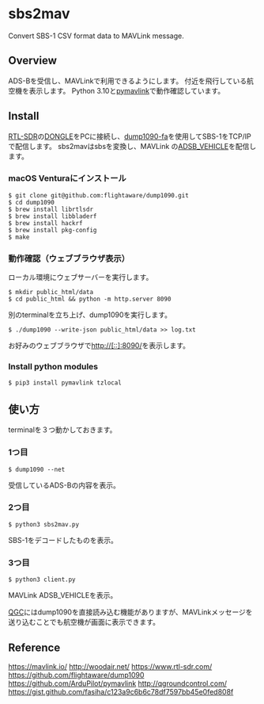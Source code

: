 # sbs2mav
Convert SBS-1 CSV format data to MAVLink message.

## Overview

ADS-Bを受信し、MAVLinkで利用できるようにします。
付近を飛行している航空機を表示します。
Python 3.10と[pymavlink](https://github.com/ArduPilot/pymavlink)で動作確認しています。

## Install

[RTL-SDR](https://www.rtl-sdr.com/)の[DONGLE](https://www.rtl-sdr.com/buy-rtl-sdr-dvb-t-dongles/)をPCに接続し、[dump1090-fa](https://github.com/flightaware/dump1090)を使用してSBS-1をTCP/IPで配信します。
sbs2mavはsbsを変換し、MAVLink の[ADSB_VEHICLE](https://mavlink.io/en/messages/common.html#ADSB_VEHICLE)を配信します。

### macOS Venturaにインストール

```Shell
$ git clone git@github.com:flightaware/dump1090.git
$ cd dump1090
$ brew install librtlsdr
$ brew install libbladerf
$ brew install hackrf
$ brew install pkg-config
$ make
```

### 動作確認（ウェブブラウザ表示）

ローカル環境にウェブサーバーを実行します。
```Shell
$ mkdir public_html/data
$ cd public_html && python -m http.server 8090
```

別のterminalを立ち上げ、dump1090を実行します。
```Shell
$ ./dump1090 --write-json public_html/data >> log.txt
```

お好みのウェブブラウザで[http://[::]:8090/](http://[::]:8090/)を表示します。

### Install python modules

```Shell
$ pip3 install pymavlink tzlocal
```

## 使い方

terminalを３つ動かしておきます。

### 1つ目
```Shell
$ dump1090 --net
```

受信しているADS-Bの内容を表示。

### 2つ目
```Shell
$ python3 sbs2mav.py
```

SBS-1をデコードしたものを表示。

### 3つ目
```Shell
$ python3 client.py
```

MAVLink ADSB_VEHICLEを表示。

[QGC](http://qgroundcontrol.com/)にはdump1090を直接読み込む機能がありますが、MAVLinkメッセージを送り込むことでも航空機が画面に表示できます。

## Reference

https://mavlink.io/
http://woodair.net/
https://www.rtl-sdr.com/
https://github.com/flightaware/dump1090
https://github.com/ArduPilot/pymavlink
http://qgroundcontrol.com/
https://gist.github.com/fasiha/c123a9c6b6c78df7597bb45e0fed808f

